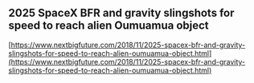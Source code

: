 ## 2025 SpaceX BFR and gravity slingshots for speed to reach alien Oumuamua object
  
  [https://www.nextbigfuture.com/2018/11/2025-spacex-bfr-and-gravity-slingshots-for-speed-to-reach-alien-oumuamua-object.html](https://www.nextbigfuture.com/2018/11/2025-spacex-bfr-and-gravity-slingshots-for-speed-to-reach-alien-oumuamua-object.html)